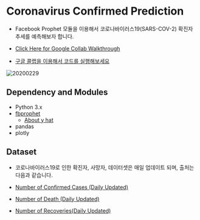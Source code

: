 # Coronavirus Confirmed Prediction

- Facebook Prophet 모듈을 이용해서 코로나바이러스19(SARS-COV-2) 확진자 추세를 예측해보자 합니다. 

- [Click Here for Google Collab Walkthrough](https://drive.google.com/file/d/1C9hAgLVQpSw4JFZLjXV8xANfHWXMToQg/view?usp=sharing)
- [구글 콜랩을 이용해서 코드를 실행해보세요](https://drive.google.com/file/d/1C9hAgLVQpSw4JFZLjXV8xANfHWXMToQg/view?usp=sharing)

![20200229](/Users/noopy/_forks/corona-virus-prediction/20200229.png)

## Dependency and Modules

- Python 3.x
- [fbprophet](https://facebook.github.io/prophet/docs/quick_start.html)
  - [About y hat](https://www.statisticshowto.datasciencecentral.com/y-hat-definition/)
- pandas
- plotly

## Dataset

- 코로나바이러스19로 인한 확진자, 사망자, 데이터셋은 매일 업데이트 되며, 출처는 다음과 같습니다. 

- [Number of Confirmed Cases (Daily Updated)](https://raw.githubusercontent.com/CSSEGISandData/COVID-19/master/csse_covid_19_data/csse_covid_19_time_series/time_series_19-covid-Confirmed.csv)
- [Number of Death (Daily Updated)](https://raw.githubusercontent.com/CSSEGISandData/COVID-19/master/csse_covid_19_data/csse_covid_19_time_series/time_series_19-covid-Deaths.csv)
- [Number of Recoveries(Daily Updated)](https://raw.githubusercontent.com/CSSEGISandData/COVID-19/master/csse_covid_19_data/csse_covid_19_time_series/time_series_19-covid-Recovered.csv)

